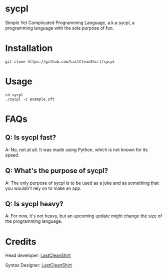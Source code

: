 # sycpl
Simple Yet Complicated Programming Language, a.k.a sycpl, a programming language with the sole purpose of fun.

# Installation
```
git clone https://github.com/LastCleanShirt/sycpl
```

# Usage
```
cd sycpl
./sycpl -c example.sft
```

# FAQs

## Q: Is sycpl fast?
A: No, not at all. It was made using Python, which is not known for its speed.

## Q: What's the purpose of sycpl?
A: The only purpose of sycpl is to be used as a joke and as something that you wouldn't rely on to make an app.

## Q: Is sycpl heavy?
A: For now, it's not heavy, but an upcoming update might change the size of the programming language.

# Credits

Head developer: [LastCleanShirt](https://github.com/LastCleanShirt)

Syntax Designer: [LastCleanShirt](https://github.com/LastCleanShirt)
